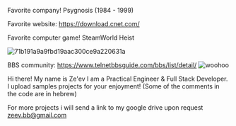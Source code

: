 Favorite company! Psygnosis (1984 - 1999)

Favorite website: https://download.cnet.com/

Favorite computer game! SteamWorld Heist

![71b191a9a9fbd19aac300ce9a220631a](https://user-images.githubusercontent.com/4492652/220156320-4f142d5a-25dc-4fb7-91c4-2e56b1d4c44b.jpg)


BBS community: https://www.telnetbbsguide.com/bbs/list/detail/  ![woohoo](https://user-images.githubusercontent.com/4492652/220128378-81305ff2-f0ea-44ab-b137-36ea05be3b0e.gif)


Hi there!
My name is Ze'ev
I am a Practical Engineer & Full Stack Developer.
I upload samples projects for your enjoyment!
(Some of the comments in the code are in hebrew)

For more projects i will send a link to my google drive upon request
zeev.bb@gmail.com
